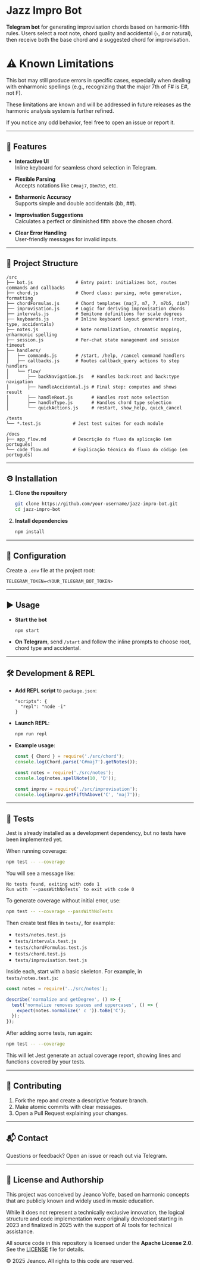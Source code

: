 # Jazz Impro Bot

**Telegram bot** for generating improvisation chords based on harmonic‐fifth rules. Users select a root note, chord quality and accidental (♭, ♯ or natural), then receive both the base chord and a suggested chord for improvisation.

# ⚠️ Known Limitations
This bot may still produce errors in specific cases, especially when dealing with enharmonic spellings (e.g., recognizing that the major 7th of F# is E#, not F).

These limitations are known and will be addressed in future releases as the harmonic analysis system is further refined.

If you notice any odd behavior, feel free to open an issue or report it.

---

## 🚀 Features

- **Interactive UI**  
  Inline keyboard for seamless chord selection in Telegram.

- **Flexible Parsing**  
  Accepts notations like `C#maj7`, `Dbm7b5`, etc.

- **Enharmonic Accuracy**  
  Supports simple and double accidentals (bb, ##).

- **Improvisation Suggestions**  
  Calculates a perfect or diminished fifth above the chosen chord.

- **Clear Error Handling**  
  User-friendly messages for invalid inputs.

---

## 📂 Project Structure

```
/src
├── bot.js                # Entry point: initializes bot, routes commands and callbacks
├── chord.js              # Chord class: parsing, note generation, formatting
├── chordFormulas.js      # Chord templates (maj7, m7, 7, m7b5, dim7)
├── improvisation.js      # Logic for deriving improvisation chords
├── intervals.js          # Semitone definitions for scale degrees
├── keyboards.js          # Inline keyboard layout generators (root, type, accidentals)
├── notes.js              # Note normalization, chromatic mapping, enharmonic spelling
├── session.js            # Per-chat state management and session timeout
├── handlers/
│   ├── commands.js       # /start, /help, /cancel command handlers
│   ├── callbacks.js      # Routes callback_query actions to step handlers
│   └── flow/
│       ├── backNavigation.js   # Handles back:root and back:type navigation
│       ├── handleAccidental.js # Final step: computes and shows result
│       ├── handleRoot.js       # Handles root note selection
│       ├── handleType.js       # Handles chord type selection
│       └── quickActions.js     # restart, show_help, quick_cancel

/tests
└── *.test.js            # Jest test suites for each module

/docs
├── app_flow.md          # Descrição do fluxo da aplicação (em português)
└── code_flow.md         # Explicação técnica do fluxo do código (em português)

```

---

## ⚙️ Installation

1. **Clone the repository**  
   ```bash
   git clone https://github.com/your-username/jazz-impro-bot.git
   cd jazz-impro-bot
   ```

2. **Install dependencies**

   ```bash
   npm install
   ```

---

## 🔧 Configuration

Create a `.env` file at the project root:

```env
TELEGRAM_TOKEN=<YOUR_TELEGRAM_BOT_TOKEN>
```

---

## ▶️ Usage

* **Start the bot**

  ```bash
  npm start
  ```
* **On Telegram**, send `/start` and follow the inline prompts to choose root, chord type and accidental.

---

## 🛠️ Development & REPL

* **Add REPL script** to `package.json`:

  ```jsonc
  "scripts": {
    "repl": "node -i"
  }
  ```
* **Launch REPL**:

  ```bash
  npm run repl
  ```
* **Example usage**:

  ```js
  const { Chord } = require('./src/chord');
  console.log(Chord.parse('C#maj7').getNotes());

  const notes = require('./src/notes');
  console.log(notes.spellNote(10, 'D'));

  const improv = require('./src/improvisation');
  console.log(improv.getFifthAbove('C', 'maj7'));
  ```

---

## 🧪 Tests

Jest is already installed as a development dependency, but no tests have been implemented yet.

When running coverage:

```bash
npm test -- --coverage
```

You will see a message like:

```text
No tests found, exiting with code 1
Run with `--passWithNoTests` to exit with code 0
```

To generate coverage without initial error, use:

```bash
npm test -- --coverage --passWithNoTests
```

Then create test files in `tests/`, for example:

* `tests/notes.test.js`
* `tests/intervals.test.js`
* `tests/chordFormulas.test.js`
* `tests/chord.test.js`
* `tests/improvisation.test.js`

Inside each, start with a basic skeleton. For example, in `tests/notes.test.js`:

```js
const notes = require('../src/notes');

describe('normalize and getDegree', () => {
  test('normalize removes spaces and uppercases', () => {
    expect(notes.normalize(' c ')).toBe('C');
  });
});
```

After adding some tests, run again:

```bash
npm test -- --coverage
```

This will let Jest generate an actual coverage report, showing lines and functions covered by your tests.

---

## 🤝 Contributing

1. Fork the repo and create a descriptive feature branch.
2. Make atomic commits with clear messages.
3. Open a Pull Request explaining your changes.

---

## 📬 Contact

Questions or feedback? Open an issue or reach out via Telegram.

---

## 📜 License and Authorship

This project was conceived by Jeanco Volfe, based on harmonic concepts that are publicly known and widely used in music education.

While it does not represent a technically exclusive innovation, the logical structure and code implementation were originally developed starting in 2023 and finalized in 2025 with the support of AI tools for technical assistance.

All source code in this repository is licensed under the **Apache License 2.0**.  
See the [LICENSE](./LICENSE.md) file for details.

© 2025 Jeanco. All rights to this code are reserved.
